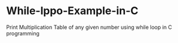 # While-lppo-Example-in-C
Print Multiplication Table of any given number using while loop in C programming

